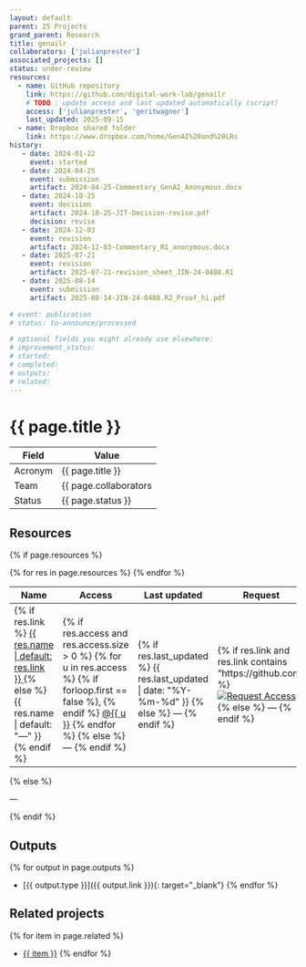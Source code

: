 ```yaml
---
layout: default
parent: 25 Projects
grand_parent: Research
title: genailr
collaborators: ['julianprester']
associated_projects: []
status: under-review
resources:
  - name: GitHub repository
    link: https://github.com/digital-work-lab/genailr
    # TODO : update access and last updated automatically (script)
    access: ['julianprester', 'geritwagner']
    last_updated: 2025-09-15
  - name: Dropbox shared folder
    link: https://www.dropbox.com/home/GenAI%20and%20LRs
history:
   - date: 2024-01-22
     event: started
   - date: 2024-04-25
     event: submission
     artifact: 2024-04-25-Commentary_GenAI_Anonymous.docx
   - date: 2024-10-25
     event: decision
     artifact: 2024-10-25-JIT-Decision-revise.pdf
     decision: revise
   - date: 2024-12-03
     event: revision
     artifact: 2024-12-03-Commentary_R1_anonymous.docx
   - date: 2025-07-21
     event: revision
     artifact: 2025-07-21-revision_sheet_JIN-24-0488.R1
   - date: 2025-08-14
     event: submission
     artifact: 2025-08-14-JIN-24-0488.R2_Proof_hi.pdf

# event: publication
# status: to-announce/processed

# optional fields you might already use elsewhere:
# improvement_status:
# started:
# completed:
# outputs:
# related:
---
```


# {{ page.title }}

Field               | Value
------------------- | ----------------------------------
Acronym             | {{ page.title }}
Team                | {{ page.collaborators | join: ", " }}
Status              | {{ page.status }}

## Resources

{% if page.resources %}
<table class="resources">
  <thead>
    <tr>
      <th>Name</th>
      <th>Access</th>
      <th>Last updated</th>
      <th>Request</th>
    </tr>
  </thead>
  <tbody>
    {% for res in page.resources %}
    <tr>
      <td>
        {% if res.link %}
          <a href="{{ res.link }}" target="_blank" rel="noopener">
            {{ res.name | default: res.link }}
          </a>
        {% else %}
          {{ res.name | default: "—" }}
        {% endif %}
      </td>
      <td>
        {% if res.access and res.access.size > 0 %}
          {% for u in res.access %}
            {% if forloop.first == false %}, {% endif %}
            <a href="https://github.com/{{ u }}" target="_blank" rel="noopener">@{{ u }}</a>
          {% endfor %}
        {% else %}
          —
        {% endif %}
      </td>
      <td>
        {% if res.last_updated %}
          {{ res.last_updated | date: "%Y-%m-%d" }}
        {% else %}
          —
        {% endif %}
      </td>
      <td>
        {% if res.link and res.link contains "https://github.com" %}
          <a href="https://github.com/digital-work-lab/handbook/issues/new?assignees=geritwagner&labels=access+request&template=request-repo-access.md&title=%5BAccess+Request%5D+Request+for+access+to+repository"
             target="_blank" rel="noopener">
            <img src="https://img.shields.io/badge/Request-Access-blue" alt="Request Access">
          </a>
        {% else %}
          —
        {% endif %}
      </td>
    </tr>
    {% endfor %}
  </tbody>
</table>
{% else %}
<p>—</p>
{% endif %}

## Outputs

{% for output in page.outputs %}
- [{{ output.type }}]({{ output.link }}){: target="_blank"}
{% endfor %}

## Related projects 

{% for item in page.related %}
- <a href="{{ item }}">{{ item }}</a>
{% endfor %}
